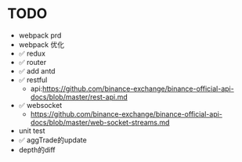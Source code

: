 # TODO
- webpack prd
- webpack 优化
- ✅ redux
- ✅ router
- ✅ add antd
- ✅ restful
    -  api:https://github.com/binance-exchange/binance-official-api-docs/blob/master/rest-api.md
- ✅ websocket
    - https://github.com/binance-exchange/binance-official-api-docs/blob/master/web-socket-streams.md
- unit test
- ✅ aggTrade的update
- depth的diff

